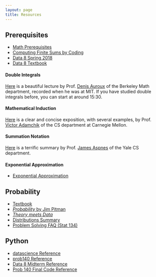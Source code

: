 ```yaml
---
layout: page
title: Resources
---
```


## Prerequisites
- [Math Prerequisites](/assets/prereq.pdf)
- [Computing Finite Sums by Coding](/assets/Finite_Sums_Answers_by_Coding.pdf)
- [Data 8 Spring 2018](http://data8.org/sp18/)
- [Data 8 Textbook](http://inferentialthinking.com/)

#### Double Integrals
[Here](https://ocw.mit.edu/courses/mathematics/18-02-multivariable-calculus-fall-2007/video-lectures/lecture-16-double-integral) is a beautiful lecture by Prof. [Denis Auroux](https://math.berkeley.edu/~auroux/) of the Berkeley Math department, recorded when he was at MIT. If you have studied double integrals before, you can start at around 15:30. 

#### Mathematical Induction
[Here](https://www.cs.cmu.edu/~adamchik/21-127/lectures/induction_1_print.pdf) is a clear and concise exposition, with several examples, by Prof. [Victor Adamchik](http://www.cs.cmu.edu/~adamchik/) of the CS department at Carnegie Mellon.

#### Summation Notation
[Here](http://www.cs.yale.edu/homes/aspnes/pinewiki/attachments/SummationNotation/summation-notation.pdf) is a terrific summary by Prof. [James Aspnes](http://www.cs.yale.edu/homes/aspnes/) of the Yale CS department.

#### Exponential Approximation
- [Exponential Approximation](/resources/exponential_approximations)

## Probability
- [Textbook](https://textbook.prob140.org/)
- [*Probability* by Jim Pitman](http://springer.com/us/book/9780387979748)
- [*Theory meets Data*](/assets/tmd_11_18_2017.pdf)
- [Distributions Summary](/assets/final_reference.pdf)
- [Problem Solving FAQ (Stat 134)](https://www.stat.berkeley.edu/~ani/s134s17/faq.html)

## Python
- [datascience Reference](http://data8.org/datascience/tables.html)
- [prob140 Reference](http://prob140.org/prob140/)
- [Data 8 Midterm Reference](/assets/data8-fa17-midterm-guide.pdf)
- [Prob 140 Final Code Reference](/assets/final_reference_code.pdf)
